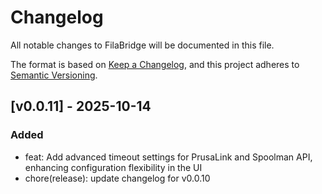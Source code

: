 # Changelog

All notable changes to FilaBridge will be documented in this file.

The format is based on [Keep a Changelog](https://keepachangelog.com/en/1.0.0/),
and this project adheres to [Semantic Versioning](https://semver.org/spec/v2.0.0.html).

## [v0.0.11] - 2025-10-14

### Added

- feat: Add advanced timeout settings for PrusaLink and Spoolman API, enhancing configuration flexibility in the UI
- chore(release): update changelog for v0.0.10

